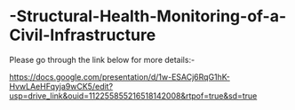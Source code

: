 # -Structural-Health-Monitoring-of-a-Civil-Infrastructure
Please go through the link below for more details:-

https://docs.google.com/presentation/d/1w-ESACj6RqG1hK-HvwLAeHFqyja9wCK5/edit?usp=drive_link&ouid=112255855216518142008&rtpof=true&sd=true


